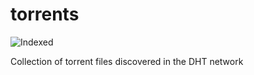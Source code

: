 torrents 
========
![Indexed](https://img.shields.io/badge/indexed-258434-blue)

Collection of torrent files discovered in the DHT network
